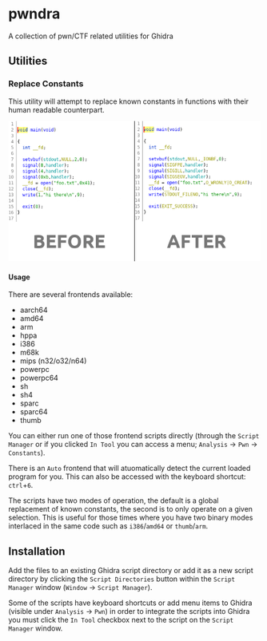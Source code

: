 # pwndra

A collection of pwn/CTF related utilities for Ghidra

## Utilities

### Replace Constants

This utility will attempt to replace known constants in functions with
their human readable counterpart.

![pwndra constants](https://github.com/0xb0bb/pwndra/blob/master/docs/images/pwndra_constants.png?raw=true)

#### Usage

There are several frontends available:

* aarch64
* amd64
* arm
* hppa
* i386
* m68k
* mips (n32/o32/n64)
* powerpc
* powerpc64
* sh
* sh4
* sparc
* sparc64
* thumb

You can either run one of those frontend scripts directly (through the
`Script Manager` or if you clicked `In Tool` you can access a menu; 
`Analysis` -> `Pwn` -> `Constants`).

There is an `Auto` frontend that will atuomatically detect the current loaded
program for you. This can also be accessed with the keyboard shortcut: `ctrl`+`6`.

The scripts have two modes of operation, the default is a global replacement
of known constants, the second is to only operate on a given selection. This is
useful for those times where you have two binary modes interlaced in the same
code such as `i386`/`amd64` or `thumb`/`arm`.

## Installation

Add the files to an existing Ghidra script directory or add it as a new
script directory by clicking the `Script Directories` button within the
`Script Manager` window (`Window` -> `Script Manager`).

Some of the scripts have keyboard shortcuts or add menu items to Ghidra (visible
under `Analysis` -> `Pwn`) in order to integrate the scripts into Ghidra you must
click the `In Tool` checkbox next to the script on the `Script Manager` window.
